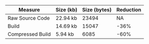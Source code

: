 | Measure | Size (kb) | Size (bytes) | Reduction |
| --- | --- | --- | --- |
| Raw Source Code | 22.94 kb | 23494 | NA |
| Build | 14.69 kb | 15047 | -36% |
| Compressed Build | 5.94 kb | 6085 | -60% |
